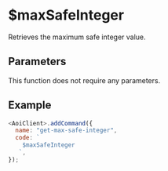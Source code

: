 # $maxSafeInteger

Retrieves the maximum safe integer value.

## Parameters

This function does not require any parameters.

## Example

```js
<AoiClient>.addCommand({
  name: "get-max-safe-integer",
  code: `
    $maxSafeInteger
   `,
});
```